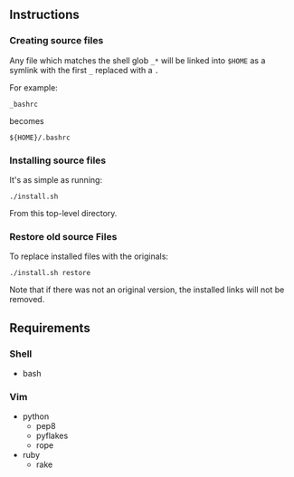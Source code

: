 ## Instructions
### Creating source files
Any file which matches the shell glob `_*` will be linked into `$HOME` as a symlink with the first `_`  replaced with a `.`

For example:

    _bashrc

becomes

    ${HOME}/.bashrc

### Installing source files
It's as simple as running:

    ./install.sh

From this top-level directory.

### Restore old source Files
To replace installed files with the originals:

    ./install.sh restore

Note that if there was not an original version, the installed links will not be removed.

## Requirements
### Shell
* bash

### Vim
* python
  * pep8
  * pyflakes
  * rope
* ruby
  * rake
